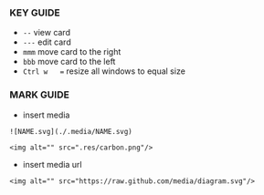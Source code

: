 ### KEY GUIDE
- ```--```  view card
- ```---``` edit card
- ```mmm``` move card to the right
- ```bbb``` move card to the left
- ```Ctrl w   =``` resize all windows to equal size

### MARK GUIDE

- insert media
```
![NAME.svg](./.media/NAME.svg)

```
```
<img alt="" src=".res/carbon.png"/>
```

- insert media url
```
<img alt="" src="https://raw.github.com/media/diagram.svg"/>
```
